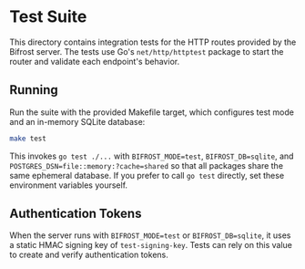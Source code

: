 # Test Suite

This directory contains integration tests for the HTTP routes provided by the Bifrost server. The tests use Go's `net/http/httptest` package to start the router and validate each endpoint's behavior.

## Running

Run the suite with the provided Makefile target, which configures test mode and
an in-memory SQLite database:

```bash
make test
```

This invokes `go test ./...` with `BIFROST_MODE=test`, `BIFROST_DB=sqlite`, and
`POSTGRES_DSN=file::memory:?cache=shared` so that all packages share the same
ephemeral database. If you prefer to call `go test` directly, set these
environment variables yourself.

## Authentication Tokens

When the server runs with `BIFROST_MODE=test` or `BIFROST_DB=sqlite`, it uses a
static HMAC signing key of `test-signing-key`. Tests can rely on this value to
create and verify authentication tokens.
